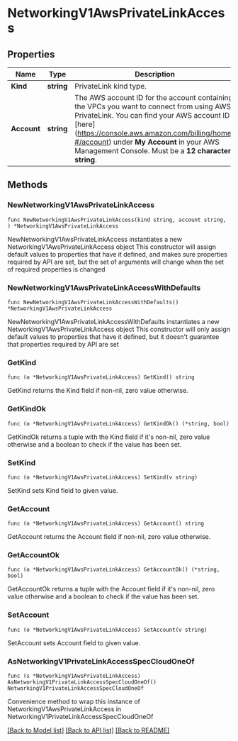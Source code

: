 # NetworkingV1AwsPrivateLinkAccess

## Properties

Name | Type | Description | Notes
------------ | ------------- | ------------- | -------------
**Kind** | **string** | PrivateLink kind type. | 
**Account** | **string** | The AWS account ID for the account containing the VPCs you want to connect from using AWS PrivateLink. You can find your AWS account ID [here] (https://console.aws.amazon.com/billing/home?#/account) under **My Account** in your AWS Management Console. Must be a **12 character string**.  | 

## Methods

### NewNetworkingV1AwsPrivateLinkAccess

`func NewNetworkingV1AwsPrivateLinkAccess(kind string, account string, ) *NetworkingV1AwsPrivateLinkAccess`

NewNetworkingV1AwsPrivateLinkAccess instantiates a new NetworkingV1AwsPrivateLinkAccess object
This constructor will assign default values to properties that have it defined,
and makes sure properties required by API are set, but the set of arguments
will change when the set of required properties is changed

### NewNetworkingV1AwsPrivateLinkAccessWithDefaults

`func NewNetworkingV1AwsPrivateLinkAccessWithDefaults() *NetworkingV1AwsPrivateLinkAccess`

NewNetworkingV1AwsPrivateLinkAccessWithDefaults instantiates a new NetworkingV1AwsPrivateLinkAccess object
This constructor will only assign default values to properties that have it defined,
but it doesn't guarantee that properties required by API are set

### GetKind

`func (o *NetworkingV1AwsPrivateLinkAccess) GetKind() string`

GetKind returns the Kind field if non-nil, zero value otherwise.

### GetKindOk

`func (o *NetworkingV1AwsPrivateLinkAccess) GetKindOk() (*string, bool)`

GetKindOk returns a tuple with the Kind field if it's non-nil, zero value otherwise
and a boolean to check if the value has been set.

### SetKind

`func (o *NetworkingV1AwsPrivateLinkAccess) SetKind(v string)`

SetKind sets Kind field to given value.


### GetAccount

`func (o *NetworkingV1AwsPrivateLinkAccess) GetAccount() string`

GetAccount returns the Account field if non-nil, zero value otherwise.

### GetAccountOk

`func (o *NetworkingV1AwsPrivateLinkAccess) GetAccountOk() (*string, bool)`

GetAccountOk returns a tuple with the Account field if it's non-nil, zero value otherwise
and a boolean to check if the value has been set.

### SetAccount

`func (o *NetworkingV1AwsPrivateLinkAccess) SetAccount(v string)`

SetAccount sets Account field to given value.



### AsNetworkingV1PrivateLinkAccessSpecCloudOneOf

`func (s *NetworkingV1AwsPrivateLinkAccess) AsNetworkingV1PrivateLinkAccessSpecCloudOneOf() NetworkingV1PrivateLinkAccessSpecCloudOneOf`

Convenience method to wrap this instance of NetworkingV1AwsPrivateLinkAccess in NetworkingV1PrivateLinkAccessSpecCloudOneOf

[[Back to Model list]](../README.md#documentation-for-models) [[Back to API list]](../README.md#documentation-for-api-endpoints) [[Back to README]](../README.md)


